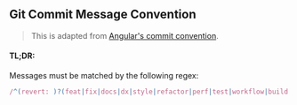 ## Git Commit Message Convention

> This is adapted from [Angular's commit convention](https://github.com/conventional-changelog/conventional-changelog/tree/master/packages/conventional-changelog-angular).

#### TL;DR:

Messages must be matched by the following regex:

``` js
/^(revert: )?(feat|fix|docs|dx|style|refactor|perf|test|workflow|build|ci|chore|types|wip)(\(.+\))?: .{1,50}/
```

